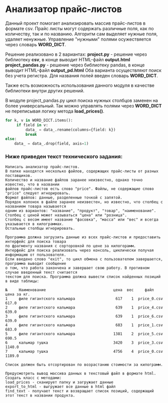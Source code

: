 # Анализатор прайс-листов

Данный проект помогает анализировать массив прайс-листов в формате csv. Прайс листы могут содержать различные поля, как по количеству, так и по названию. Алгоритм сам выделяет нужные поля, удаляет ненужные. Управление "нужными" полями осужествяется через словарь **WORD_DICT**.  

Решение реализовано в 2 вариантах:
**project.py** - решение через библиотеку **csv**, в конце выводит HTML-файл **output.html**
**project_pandas.py** - решение через библиотеку pandas, в конце выводит HTML-файл **output_pd.html**
Оба варианта осуществляют поиск без учета регистра. Для названия полей введен словарь **WORD_DICT**.  

Также есть возможность использования данного модуля в качестве библиотеки внутри других решений.  

В модуле project_pandas.py цикл поиска нужных столбцов заменен на более универсальный. Так можно управлять полями через **WORD_DICT** не переписывая логику метода **load_prices()**.

```python
for k, v in WORD_DICT.items():
     if field in v:
         data_ = data_.rename(columns={field: k})
         break
else:
    data_ = data_.drop(field, axis=1)
```

### Ниже приведен текст технического задания:

```
Написать анализатор прайс-листов.
В папке находятся несколько файлов, содержащих прайс-листы от разных поставщиков.
Количество и название файлов заранее неизвестно, однако точно известно, что в названии
файлов прайс-листов есть слово "price". Файлы, не содержащие слово "price" следует игнорировать.
Формат файлов: данные, разделенные точкой с запятой.
Порядок колонок в файле заранее неизвестен, но известно, что столбец с названием товара называется
одним из вариантов: "название", "продукт", "товар", "наименование".
Столбец с ценой может называться "цена" или "розница".
Столбец с весом имеет название "фасовка", "масса" или "вес" и всегда указывается в килограммах.
Остальные столбцы игнорировать.

Программа должна загрузить данные из всех прайс-листов и предоставить интерфейс для поиска товара
по фрагменту названия с сорторовкой по цене за килогорамм.
Интерфейс для поиска реализовать через консоль, циклически получая информацию от пользователя.
Если введено слово "exit", то цикл обмена с пользователем завершается, программа выводит сообщение
о том, что работа закончена и завершает свою работу. В противном случае введенный текст считается
текстом для поиска. Программа должна вывести список найденных позиций в виде таблицы:

№     Наименование                              цена  вес     файл     цена за кг.
1     филе гигантского кальмара                  617    1  price_0.csv  617.0
2     филе гигантского кальмара                  639    1  price_4.csv  639.0
3     филе гигантского кальмара                  639    1  price_6.csv  639.0
4     филе гигантского кальмара                  683    1  price_1.csv  683.0
5     филе гигантского кальмара                 1381    2  price_5.csv  690.5
6     кальмар тушка                             3420    3  price_3.csv  1140.0
7     кальмар тушка                             4756    4  price_0.csv  1189.0

Список должен быть отсортирован по возрастанию стоимости за килограмм.

Предусмотреть вывод массива данных в текстовый файл в формате html.
Создать класс с методами:
load_prices - сканирует папку и загружает данные
export_to_html - выгружает все данные в html файл
find_text - получает текст и возвращает список позиций, содержащий этот текст в названии продукта.
```
